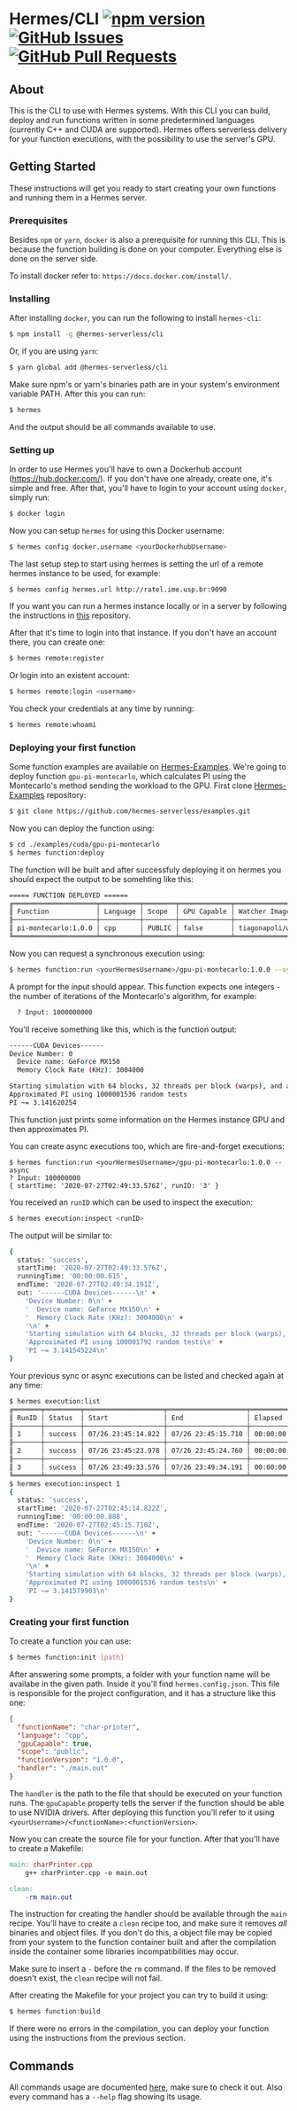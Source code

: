 # Hermes/CLI [![npm version](https://badge.fury.io/js/%40hermes-serverless%2Fcli.svg)](https://badge.fury.io/js/%40hermes-serverless%2Fcli) [![GitHub Issues](https://img.shields.io/github/issues/hermes-serverless/cli.svg)](https://github.com/hermes-serverless/cli/issues) [![GitHub Pull Requests](https://img.shields.io/github/issues-pr/hermes-serverless/cli.svg)](https://github.com/hermes-serverless/cli/pulls)

## About <a name = "about"></a>

This is the CLI to use with Hermes systems. With this CLI you can build, deploy and run functions written in some predetermined languages (currently C++ and CUDA are supported). Hermes offers serverless delivery for your function executions, with the possibility to use the server's GPU.

## Getting Started <a name = "getting_started"></a>

These instructions will get you ready to start creating your own functions and running them in a Hermes server.

### Prerequisites

Besides `npm` or `yarn`, `docker` is also a prerequisite for running this CLI. This is because the function building is done on your computer. Everything else is done on the server side.

To install docker refer to: `https://docs.docker.com/install/`.

### Installing

After installing `docker`, you can run the following to install `hermes-cli`:

```bash
$ npm install -g @hermes-serverless/cli
```

Or, if you are using `yarn`:

```bash
$ yarn global add @hermes-serverless/cli
```

Make sure npm's or yarn's binaries path are in your system's environment variable PATH. After this you can run:

```bash
$ hermes
```

And the output should be all commands available to use.

### Setting up

In order to use Hermes you'll have to own a Dockerhub account (https://hub.docker.com/). If you don't have one already, create one, it's simple and free. After that, you'll have to login to your account using `docker`, simply run:

```bash
$ docker login
```

Now you can setup `hermes` for using this Docker username:

```bash
$ hermes config docker.username <yourDockerhubUsername>
```

The last setup step to start using hermes is setting the url of a remote hermes instance to be used, for example:

```
$ hermes config hermes.url http://ratel.ime.usp.br:9090
```

If you want you can run a hermes instance locally or in a server by following the instructions in [this](https://github.com/hermes-serverless/hermes-install) repository.

After that it's time to login into that instance. If you don't have an account there, you can create one:

```bash
$ hermes remote:register
```

Or login into an existent account:

```bash
$ hermes remote:login <username>
```

You check your credentials at any time by running:

```bash
$ hermes remote:whoami
```

### Deploying your first function

Some function examples are available on [Hermes-Examples](https://github.com/hermes-serverless/examples). We're going to deploy function `gpu-pi-montecarlo`, which calculates PI using the Montecarlo's method sending the workload to the GPU. First clone [Hermes-Examples](https://github.com/hermes-serverless/examples) repository:

```bash
$ git clone https://github.com/hermes-serverless/examples.git
```

Now you can deploy the function using:

```bash
$ cd ./examples/cuda/gpu-pi-montecarlo
$ hermes function:deploy
```

The function will be built and after successfuly deploying it on hermes you should expect the output to be somehting like this:

```bash
===== FUNCTION DEPLOYED ======
╔═════════════════════╤══════════╤════════╤═════════════╤═════════════════════════════════════════╗
║ Function            │ Language │ Scope  │ GPU Capable │ Watcher Image                           ║
╟─────────────────────┼──────────┼────────┼─────────────┼─────────────────────────────────────────╢
║ pi-montecarlo:1.0.0 │ cpp      │ PUBLIC │ false       │ tiagonapoli/watcher-pi-montecarlo:1.0.0 ║
╚═════════════════════╧══════════╧════════╧═════════════╧═════════════════════════════════════════╝
```

Now you can request a synchronous execution using:

```bash
$ hermes function:run <yourHermesUsername>/gpu-pi-montecarlo:1.0.0 --sync
```

A prompt for the input should appear. This function expects one integers - the number of iterations of the Montecarlo's algorithm, for example:

```bash
  ? Input: 1000000000
```

You'll receive something like this, which is the function output:

```bash
------CUDA Devices------
Device Number: 0
  Device name: GeForce MX150
  Memory Clock Rate (KHz): 3004000

Starting simulation with 64 blocks, 32 threads per block (warps), and a total of 1000001536 iterations
Approximated PI using 1000001536 random tests
PI ~= 3.141620254
```

This function just prints some information on the Hermes instance GPU and then approximates PI.

You can create async executions too, which are fire-and-forget executions:

```
$ hermes function:run <yourHermesUsername>/gpu-pi-montecarlo:1.0.0 --async
? Input: 100000000
{ startTime: '2020-07-27T02:49:33.576Z', runID: '3' }
```

You received an `runID` which can be used to inspect the execution:

```bash
$ hermes execution:inspect <runID>
```

The output will be similar to:

```bash
{
  status: 'success',
  startTime: '2020-07-27T02:49:33.576Z',
  runningTime: '00:00:00.615',
  endTime: '2020-07-27T02:49:34.191Z',
  out: '------CUDA Devices------\n' +
    'Device Number: 0\n' +
    '  Device name: GeForce MX150\n' +
    '  Memory Clock Rate (KHz): 3004000\n' +
    '\n' +
    'Starting simulation with 64 blocks, 32 threads per block (warps), and a total of 100001792 iterations\n' +
    'Approximated PI using 100001792 random tests\n' +
    'PI ~= 3.141545224\n'
}
```

Your previous sync or async executions can be listed and checked again at any time:

```bash
$ hermes execution:list
╔═══════╤═════════╤════════════════════╤════════════════════╤══════════════╤═════════════════════════════════════╗
║ RunID │ Status  │ Start              │ End                │ Elapsed      │ Function                            ║
╟───────┼─────────┼────────────────────┼────────────────────┼──────────────┼─────────────────────────────────────╢
║ 1     │ success │ 07/26 23:45:14.822 │ 07/26 23:45:15.710 │ 00:00:00.888 │ tiagonapoli/gpu-pi-montecarlo:1.0.0 ║
╟───────┼─────────┼────────────────────┼────────────────────┼──────────────┼─────────────────────────────────────╢
║ 2     │ success │ 07/26 23:45:23.978 │ 07/26 23:45:24.760 │ 00:00:00.782 │ tiagonapoli/gpu-pi-montecarlo:1.0.0 ║
╟───────┼─────────┼────────────────────┼────────────────────┼──────────────┼─────────────────────────────────────╢
║ 3     │ success │ 07/26 23:49:33.576 │ 07/26 23:49:34.191 │ 00:00:00.615 │ tiagonapoli/gpu-pi-montecarlo:1.0.0 ║
╚═══════╧═════════╧════════════════════╧════════════════════╧══════════════╧═════════════════════════════════════╝
$ hermes execution:inspect 1
{
  status: 'success',
  startTime: '2020-07-27T02:45:14.822Z',
  runningTime: '00:00:00.888',
  endTime: '2020-07-27T02:45:15.710Z',
  out: '------CUDA Devices------\n' +
    'Device Number: 0\n' +
    '  Device name: GeForce MX150\n' +
    '  Memory Clock Rate (KHz): 3004000\n' +
    '\n' +
    'Starting simulation with 64 blocks, 32 threads per block (warps), and a total of 1000001536 iterations\n' +
    'Approximated PI using 1000001536 random tests\n' +
    'PI ~= 3.141579903\n'
}
```

### Creating your first function

To create a function you can use:

```bash
$ hermes function:init [path]
```

After answering some prompts, a folder with your function name will be availabe in the given path. Inside it you'll find `hermes.config.json`. This file is responsible for the project configuration, and it has a structure like this one:

```json
{
  "functionName": "char-printer",
  "language": "cpp",
  "gpuCapable": true,
  "scope": "public",
  "functionVersion": "1.0.0",
  "handler": "./main.out"
}
```

The `handler` is the path to the file that should be executed on your function runs. The `gpuCapable` property tells the server if the function should be able to use NVIDIA drivers. After deploying this function you'll refer to it using `<yourUsername>/<functionName>:<functionVersion>`.

Now you can create the source file for your function. After that you'll have to create a Makefile:

```makefile
main: charPrinter.cpp
	g++ charPrinter.cpp -o main.out

clean:
	-rm main.out
```

The instruction for creating the handler should be available through the `main` recipe. You'll have to create a `clean` recipe too, and make sure it removes _all_ binaries and object files. If you don't do this, a object file may be copied from your system to the function container built and after the compilation inside the container some libraries incompatibilities may occur.

Make sure to insert a `-` before the `rm` command. If the files to be removed doesn't exist, the `clean` recipe will not fail.

After creating the Makefile for your project you can try to build it using:

```bash
$ hermes function:build
```

If there were no errors in the compilation, you can deploy your function using the instructions from the previous section.

## Commands <a name="usage"></a>

All commands usage are documented [here](https://github.com/hermes-serverless/hermes/tree/master/packages/cli/docs), make sure to check it out. Also every command has a `--help` flag showing its usage.

